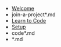 - [Welcome](index.md)
- join-a-project*.md
- [Learn to Code](learn/)
- [Setup](setup/)
- code*.md
- *.md
